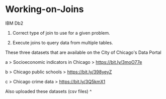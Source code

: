 # Working-on-Joins
IBM Db2


1. Correct type of join to use for a given problem.

2. Execute joins to query data from multiple tables.

These three datasets that are available on the City of Chicago's Data Portal

a > Socioeconomic indicators in Chicago > https://bit.ly/3moO77e

b > Chicago public schools > https://bit.ly/398yeyZ

c > Chicago crime data > https://bit.ly/3Q5kmX1

Also uploaded these datasets (csv files) ^
